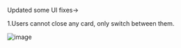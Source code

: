 Updated some UI fixes->

1.Users cannot close any card, only switch between them.

![image](https://github.com/user-attachments/assets/181c8d7d-9cea-4b41-8c6a-ed4ecda99413)
